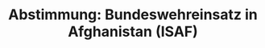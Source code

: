 ---
abstimmung:
  abstimmung: 1
  bundestagssitzung: 17
  legislaturperiode: 18
categories:
- Bundeswehr
- Ausland
data:
- title: Abstimmungsergebnis 20140220_1-data.pdf
  url: /res/abstimmungsliste/20140220_1-data.pdf
- title: Abstimmungsergebnis 20140220_1_xls-data.csv
  url: /res/abstimmungsliste/analyses/20140220_1_xls-data.csv
documents:
- local: /res/abstimmungsdaten/018-017-01/1800436.pdf
  title: Drucksache 18/00436.pdf
  url: http://dip21.bundestag.de/dip21/btd/18/004/1800436.pdf
- local: /res/abstimmungsdaten/018-017-01/1800602.pdf
  title: Drucksache 18/00602.pdf
  url: http://dip21.bundestag.de/dip21/btd/18/006/1800602.pdf
ergebnis:
  cdu/csu:
    enthaltung: 0
    gesamt: 311
    ja: 302
    nein: 1
    nichtabgegeben: 8
    ungueltig: 0
  die.linke:
    enthaltung: 0
    gesamt: 64
    ja: 0
    nein: 57
    nichtabgegeben: 7
    ungueltig: 0
  file: 20140220_1_xls-data.csv
  gruenen:
    enthaltung: 14
    gesamt: 63
    ja: 35
    nein: 10
    nichtabgegeben: 4
    ungueltig: 0
  spd:
    enthaltung: 3
    gesamt: 193
    ja: 161
    nein: 16
    nichtabgegeben: 13
    ungueltig: 0
layout: abstimmung
links:
- title: https://www.bundestag.de/parlament/plenum/abstimmung/abstimmung?id=252
  url: https://www.bundestag.de/parlament/plenum/abstimmung/abstimmung?id=252
- title: http://www.abgeordnetenwatch.de/fortsetzung_des_afghanistan_einsatzes_isaf-1105-552.html
  url: http://www.abgeordnetenwatch.de/fortsetzung_des_afghanistan_einsatzes_isaf-1105-552.html
preview: "Deutscher Bundestag\n\n17. Sitzung des Deutschen Bundestages\nam Donnerstag,\
  \ 20.Februar 2014\nEndg\xFCltiges Ergebnis der Namentlichen Abstimmung Nr. 1\n\n\
  Beschlussempfehlung des Ausw\xE4rtigen Ausschusses (3. Ausschuss) zu dem Antrag\
  \ der\nBundesregierung\nFortsetzung der Beteiligung bewaffneter deutscher Streitkr\xE4\
  fte an dem Einsatz der\nInternationalen Sicherheitsunterst\xFCtzungstruppe in Afghanistan\
  \ (International Security\nAssistance Force, ISAF) unter F\xFChrung der NATO auf\
  \ Grundlage der Resolution 1386\n(2001) und folgender Resolutionen, zuletzt Resolution\
  \ 2120 (2013) vom 10. Oktober 2013\ndes Sicherheitsrates der Vereinten Nationen\n\
  Drs. 18/436 und 18/602\n\nAbgegebene Stimmen insgesamt:\nNicht abgegebene Stimmen:\n\
  Ja-Stimmen:\n\n599\n32\n498\n\nNein-Stimmen:\n\n84\n\nEnthaltungen:\n\n17\n\nUng\xFC\
  ltige:\n\nBerlin, den 20.02.2014\n\n0\n\nBeginn: 15:39\nEnde: 15:43\n"
tags:
- Afghanistan
- ISAF
- NATO
title: 'Abstimmung: Bundeswehreinsatz in Afghanistan (ISAF)'
---